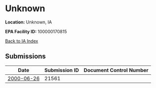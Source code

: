 # Unknown

**Location:** Unknown, IA

**EPA Facility ID:** 100000170815

[Back to IA Index](../../index.md)

## Submissions

| Date | Submission ID | Document Control Number |
|------|--------------|-------------------------|
| [2000-06-26](submissions/21561.md) | 21561 |  |
